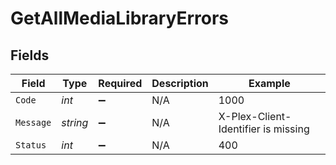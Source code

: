 # GetAllMediaLibraryErrors


## Fields

| Field                               | Type                                | Required                            | Description                         | Example                             |
| ----------------------------------- | ----------------------------------- | ----------------------------------- | ----------------------------------- | ----------------------------------- |
| `Code`                              | *int*                               | :heavy_minus_sign:                  | N/A                                 | 1000                                |
| `Message`                           | *string*                            | :heavy_minus_sign:                  | N/A                                 | X-Plex-Client-Identifier is missing |
| `Status`                            | *int*                               | :heavy_minus_sign:                  | N/A                                 | 400                                 |
